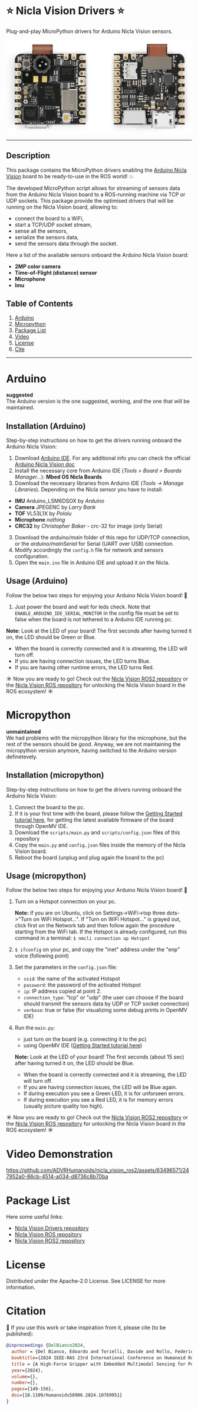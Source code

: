 # :star: Nicla Vision Drivers :star:
Plug-and-play MicroPython drivers for Arduino Nicla Vision sensors.

![Alt Text](assets/Nicla_Vision.png)

-------------------

## Description

This package contains the MicroPython drivers enabling the [Arduino Nicla Vision](https://docs.arduino.cc/hardware/nicla-vision/) board to be ready-to-use in the ROS world! :boom:

The developed MicroPython script allows for streaming of sensors data from the Arduino Nicla Vision board to a ROS-running machine via TCP or UDP sockets. 
This package provide the optimised drivers that will be running on the Nicla Vision board, allowing to:
- connect the board to a WiFi,
- start a TCP/UDP socket stream,
- sense all the sensors,
- serialize the sensors data,
- send the sensors data through the socket.

Here a list of the available sensors onboard the Arduino Nicla Vision board:
- **2MP color camera** 
- **Time-of-Flight (distance) sensor**  
- **Microphone**  
- **Imu**

## Table of Contents 
1. [Arduino](#arduino)
2. [Micropython](#micropython)
3. [Package List](#package-list)
4. [Video](#video-demonstration)
5. [License](#license)
6. [Cite](#citation)
   
-------------------
# Arduino
**suggested**  
The Arduino version is the one suggested, working, and the one that will be maintained. 

## Installation (Arduino)
Step-by-step instructions on how to get the drivers running onboard the Arduino Nicla Vision:

1. Download [Arduino IDE](https://www.arduino.cc/en/software). For any additional info you can check the official [Arduino Nicla Vision doc](https://docs.arduino.cc/hardware/nicla-vision/)
2. Install the necessary core from Arduino IDE (*Tools > Board > Boards Manager...*): **Mbed OS Nicla Boards**
2. Download the necessary libraries from Arduino IDE (*Tools -> Manage Libraries*). Depending on the Nicla sensor you have to install:
  - **IMU** Arduino_LSM6DSOX by *Arduino*
  - **Camera** JPEGENC by *Larry Bank*
  - **TOF** VL53L1X by *Pololu*
  - **Microphone** *nothing*
  - **CRC32** by *Christopher Baker* - crc-32 for image (only Serial)
3. Download the *arduino/main* folder of this repo for UDP/TCP connection, or the *arduino/mainSerial* for Serial (UART over USB) connection.
4. Modify accordingly the ```config.h``` file for network and sensors configuration.
5. Open the ```main.ino``` file in Arduino IDE and upload it on the Nicla.

## Usage (Arduino)
Follow the below two steps for enjoying your Arduino Nicla Vision board! 🚀

1. Just power the board and wait for leds check. Note that ```ENABLE_ARDUINO_IDE_SERIAL_MONITOR``` in the config file must be set to false when the board is not tethered to a Arduino IDE running pc.
  
**Note:** Look at the LED of your board! The first seconds after having turned it on, the LED should be Green or Blue.
   - When the board is correctly connected and it is streaming, the LED will turn off.
   - If you are having connection issues, the LED turns Blue.
   - If you are having other runtime errors, the LED turns Red.

:sunny: Now you are ready to go!
Check out the [Nicla Vision ROS2 repository](https://github.com/ADVRHumanoids/nicla_vision_ros2.git) or the [Nicla Vision ROS repository](https://github.com/ADVRHumanoids/nicla_vision_ros.git) for unlocking the Nicla Vision board in the ROS ecosystem! :sunny:


# Micropython
**unmaintained**  
We had problems with the micropython library for the microphone, but the rest of the sensors should be good. 
Anyway, we are not maintaining the micropython version anymore, having switched to the Arduino version definetevely.

## Installation (micropython)
Step-by-step instructions on how to get the drivers running onboard the Arduino Nicla Vision:

1. Connect the board to the pc.
2. If it is your first time with the board, please follow the [Getting Started tutorial here](https://docs.arduino.cc/tutorials/nicla-vision/getting-started/), for getting the latest available firmware of the board through OpenMV IDE.
3. Download the `scripts/main.py` and `scripts/config.json` files of this repository 
4. Copy the `main.py` and `config.json` files ìnside the memory of the Nicla Vision board.
5. Reboot the board (unplug and plug again the board to the pc)

## Usage (micropython)
Follow the below two steps for enjoying your Arduino Nicla Vision board! 🚀

1. Turn on a Hotspot connection on your pc.
   
   **Note:** if you are on Ubuntu, click on Settings->WiFi->top three dots->"Turn on WiFi Hotspot...". If "Turn on WiFi Hotspot..." is grayed out, click first on the Network tab and then follow       again the procedure starting from the WiFi tab. If the Hotspot is already configured, run this command in a terminal: `$ nmcli connection up Hotspot`
   
2. `$ ifconfig` on your pc, and copy the "inet" address under the "enp" voice (following point)
3. Set the parameters in the `config.json` file:
   - `ssid`: the name of the activated Hotspot
   - `password`: the password of the activated Hotspot
   - `ip`: IP address copied at point 2.
   - `connection_type`: "tcp" or "udp" (the user can choose if the board should transmit the sensors data by UDP or TCP socket connection)
   - `verbose`: true or false (for visualizing some debug prints in OpenMV IDE) 
4. Run the `main.py`:
   - just turn on the board (e.g. connecting it to the pc)
   - using OpenMV IDE ([Getting Started tutorial here](https://docs.arduino.cc/tutorials/nicla-vision/getting-started/))
  
   **Note:** Look at the LED of your board! The first seconds (about 15 sec) after having turned it on, the LED should be Blue.
      - When the board is correctly connected and it is streaming, the LED will turn off.
      - If you are having connection issues, the LED will be Blue again.
      - If during execution you see a Green LED, it is for unforseen errors.
      - If during execution you see a Red LED, it is for memory errors (usually picture quality too high).

:sunny: Now you are ready to go!
Check out the [Nicla Vision ROS2 repository](https://github.com/ADVRHumanoids/nicla_vision_ros2.git) or the [Nicla Vision ROS repository](https://github.com/ADVRHumanoids/nicla_vision_ros.git) for unlocking the Nicla Vision board in the ROS ecosystem! :sunny:

# Video Demonstration

https://github.com/ADVRHumanoids/nicla_vision_ros2/assets/63496571/247952a0-86cb-4514-a034-d8736c8b70ba

# Package List
Here some useful links:

- [Nicla Vision Drivers repository](https://github.com/ADVRHumanoids/nicla_vision_drivers.git)
- [Nicla Vision ROS repository](https://github.com/ADVRHumanoids/nicla_vision_ros.git)
- [Nicla Vision ROS2 repository](https://github.com/ADVRHumanoids/nicla_vision_ros2.git)

# License
Distributed under the Apache-2.0 License. See LICENSE for more information.

# Citation 
:raised_hands: If you use this work or take inspiration from it, please cite (to be published):
```bibtex
@inproceedings {DelBianco2024,
  author = {Del Bianco, Edoardo and Torielli, Davide and Rollo, Federico and Gasperini, Damiano and Laurenzi, Arturo and Baccelliere, Lorenzo and Muratore, Luca and Roveri, Marco and Tsagarakis, Nikos G.},
  booktitle={2024 IEEE-RAS 23rd International Conference on Humanoid Robots (Humanoids)}, 
  title = {A High-Force Gripper with Embedded Multimodal Sensing for Powerful and Perception Driven Grasping},
  year={2024},
  volume={},
  number={},
  pages={149-156},
  doi={10.1109/Humanoids58906.2024.10769951}
}
```
